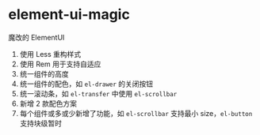 <h1>element-ui-magic</h1>

魔改的 ElementUI

1. 使用 Less 重构样式
2. 使用 Rem 用于支持自适应
3. 统一组件的高度
4. 统一组件的配色，如 `el-drawer` 的关闭按钮
5. 统一滚动条，如 `el-transfer` 中使用 `el-scrollbar`
6. 新增 2 款配色方案
7. 每个组件或多或少新增了功能，如 `el-scrollbar` 支持最小 size，`el-button` 支持块级暂时
